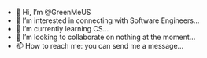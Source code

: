 - 👋 Hi, I’m @GreenMeUS
- 👀 I’m interested in connecting with Software Engineers...
- 🌱 I’m currently learning CS...
- 💞️ I’m looking to collaborate on nothing at the moment...
- 📫 How to reach me: you can send me a message...

<!---
GreenMeUS/GreenMeUS is a ✨ special ✨ repository because its `README.md` (this file) appears on your GitHub profile.
You can click the Preview link to take a look at your changes.
--->

